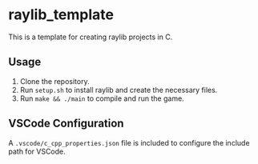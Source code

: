 # raylib_template

This is a template for creating raylib projects in C.

## Usage

1.  Clone the repository.
2.  Run `setup.sh` to install raylib and create the necessary files.
3.  Run `make && ./main` to compile and run the game.

## VSCode Configuration

A `.vscode/c_cpp_properties.json` file is included to configure the include path for VSCode.
